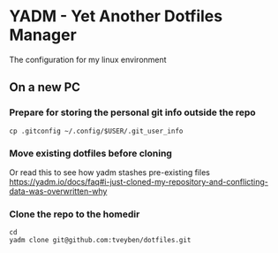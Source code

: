 # YADM - Yet Another Dotfiles Manager
The configuration for my linux environment

## On a new PC

### Prepare for storing the personal git info outside the repo
````mkdir ~/.config/tve
cp .gitconfig ~/.config/$USER/.git_user_info
````

### Move existing dotfiles before cloning
Or read this to see how yadm stashes pre-existing files  
https://yadm.io/docs/faq#i-just-cloned-my-repository-and-conflicting-data-was-overwritten-why

### Clone the repo to the homedir
````
cd
yadm clone git@github.com:tveyben/dotfiles.git
````
